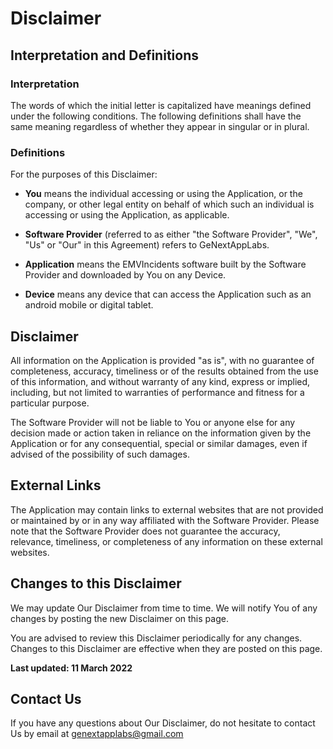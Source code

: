 # Disclaimer

## Interpretation and Definitions

### Interpretation

The words of which the initial letter is capitalized have meanings defined under the following conditions. The following definitions shall have the same meaning regardless of whether they appear in singular or in plural.

### Definitions
For the purposes of this Disclaimer:

- __You__ means the individual accessing or using the Application, or the company, or other legal entity on behalf of which such an individual is accessing or using the Application, as applicable.

- __Software Provider__ (referred to as either "the Software Provider", "We", "Us" or "Our" in this Agreement) refers to GeNextAppLabs.

- __Application__ means the EMVIncidents software built by the Software Provider and downloaded by You on any Device.

- __Device__ means any device that can access the Application such as an android mobile or digital tablet.


## Disclaimer

All information on the Application is provided "as is", with no guarantee of completeness, accuracy, timeliness or of the results obtained from the use of this information, and without warranty of any kind, express or implied, including, but not limited to warranties of performance and fitness for a particular purpose.

The Software Provider will not be liable to You or anyone else for any decision made or action taken in reliance on the information given by the Application or for any consequential, special or similar damages, even if advised of the possibility of such damages.


## External Links

The Application may contain links to external websites that are not provided or maintained by or in any way affiliated with the Software Provider.
Please note that the Software Provider does not guarantee the accuracy, relevance, timeliness, or completeness of any information on these external websites.


## Changes to this Disclaimer

We may update Our Disclaimer from time to time. We will notify You of any changes by posting the new Disclaimer on this page.

You are advised to review this Disclaimer periodically for any changes. Changes to this Disclaimer are effective when they are posted on this page.

**Last updated: 11 March 2022**


## Contact Us

If you have any questions about Our Disclaimer, do not hesitate to contact Us by email at genextapplabs@gmail.com
